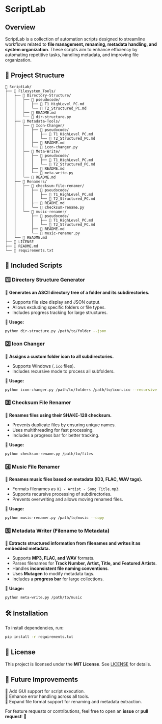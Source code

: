 # ScriptLab

## Overview
ScriptLab is a collection of automation scripts designed to streamline workflows related to **file management, renaming, metadata handling, and system organization**. These scripts aim to enhance efficiency by automating repetitive tasks, handling metadata, and improving file organization.

## 📂 Project Structure
```
📂 ScriptLab/
├── 📂 Filesystem_Tools/
│   ├── 📂 Directory-Structure/
│   │   ├── 📂 pseudocode/
│   │   │   ├── 📄 T1_HighLevel_PC.md 
│   │   │   └── 📄 T2_Structured_PC.md 
│   │   ├── 📄 README.md 
│   │   └── 📄 dir-structure.py
│   ├── 📂 Metadata-Tools/
│   │   ├── 📂 Icon-Changer/
│   │   │   ├── 📂 pseudocode/
│   │   │   │   ├── 📄 T1_HighLevel_PC.md 
│   │   │   │   └── 📄 T2_Structured_PC.md 
│   │   │   ├── 📄 README.md 
│   │   │   └── 📄 icon-changer.py 
│   │   ├── 📂 Meta-Write/
│   │   │   ├── 📂 pseudocode/
│   │   │   │   ├── 📄 T1_HighLevel_PC.md 
│   │   │   │   └── 📄 T2_Structured_PC.md 
│   │   │   ├── 📄 README.md 
│   │   │   └── 📄 meta-write.py 
│   │   └── 📄 README.md 
│   ├── 📂 Renamers/
│   │   ├── 📂 checksum-file-renamer/
│   │   │   ├── 📂 pseudocode/
│   │   │   │   ├── 📄 T1_HighLevel_PC.md 
│   │   │   │   └── 📄 T2_Structured_PC.md 
│   │   │   ├── 📄 README.md 
│   │   │   └── 📄 checksum-rename.py 
│   │   └── 📂 music-renamer/
│   │       ├── 📂 pseudocode/
│   │       │   ├── 📄 T1_HighLevel_PC.md 
│   │       │   └── 📄 T2_Structured_PC.md 
│   │       ├── 📄 README.md 
│   │       └── 📄 music-renamer.py
│   └── 📄 README.md 
├── 📄 LICENSE 
├── 📄 README.md 
└── 📄 requirements.txt

```

## 🔹 Included Scripts
### **1️⃣ Directory Structure Generator**
📌 **Generates an ASCII directory tree of a folder and its subdirectories.**
- Supports file size display and JSON output.
- Allows excluding specific folders or file types.
- Includes progress tracking for large structures.

📍 **Usage:**
```bash
python dir-structure.py /path/to/folder --json
```

### **2️⃣ Icon Changer**
📌 **Assigns a custom folder icon to all subdirectories.**
- Supports Windows (`.ico` files).
- Includes recursive mode to process all subfolders.

📍 **Usage:**
```bash
python icon-changer.py /path/to/folders /path/to/icon.ico --recursive
```

### **3️⃣ Checksum File Renamer**
📌 **Renames files using their SHAKE-128 checksum.**
- Prevents duplicate files by ensuring unique names.
- Uses multithreading for fast processing.
- Includes a progress bar for better tracking.

📍 **Usage:**
```bash
python checksum-rename.py /path/to/files
```

### **4️⃣ Music File Renamer**
📌 **Renames music files based on metadata (ID3, FLAC, WAV tags).**
- Formats filenames as `01 - Artist - Song Title.mp3`.
- Supports recursive processing of subdirectories.
- Prevents overwriting and allows moving renamed files.

📍 **Usage:**
```bash
python music-renamer.py /path/to/music --copy
```

### **5️⃣ Metadata Writer (Filename to Metadata)**
📌 **Extracts structured information from filenames and writes it as embedded metadata.**
- Supports **MP3, FLAC, and WAV** formats.
- Parses filenames for **Track Number, Artist, Title, and Featured Artists**.
- Handles **inconsistent file naming conventions**.
- Uses **Mutagen** to modify metadata tags.
- Includes a **progress bar** for large collections.

📍 **Usage:**
```bash
python meta-write.py /path/to/music
```

## 🛠 Installation
To install dependencies, run:
```bash
pip install -r requirements.txt
```

## 📜 License
This project is licensed under the **MIT License**. See [LICENSE](LICENSE) for details.

## 🚀 Future Improvements
🔹 Add GUI support for script execution.  
🔹 Enhance error handling across all tools.  
🔹 Expand file format support for renaming and metadata extraction.  

For feature requests or contributions, feel free to open an **issue** or **pull request**! 🚀
